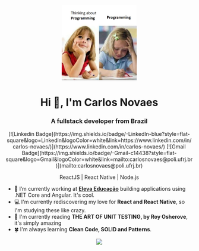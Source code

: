 <p align="center">
  <img src="https://github.com/carlos-novaes/carlos-novaes/blob/master/programming.png" width="40%" alt="Programming" />
</p>

<h1 align="center">Hi 👋, I'm Carlos Novaes</h1>
<h3 align="center">A fullstack developer from Brazil</h3>
<p align="center">
  [![Linkedin Badge](https://img.shields.io/badge/-LinkedIn-blue?style=flat-square&logo=Linkedin&logoColor=white&link=https://www.linkedin.com/in/carlos-novaes/)](https://www.linkedin.com/in/carlos-novaes/)
  [![Gmail Badge](https://img.shields.io/badge/-Gmail-c14438?style=flat-square&logo=Gmail&logoColor=white&link=mailto:carlosnovaes@poli.ufrj.br)](mailto:carlosnovaes@poli.ufrj.br)
</p>
<p align="center">
  ReactJS | React Native | Node.js
</p>

- 🔭 I’m currently working at **[Eleva Educação](https://elevaeducacao.com.br/)** building applications using .NET Core and Angular. It's cool.
- 💻 I'm currently rediscovering my love for **React and React Native**, so I'm studying these like crazy.
- 📄 I'm currently reading **THE ART OF UNIT TESTING, by Roy Osherove**, it's simply amazing
- 🍀 I'm always learning **Clean Code, SOLID and Patterns**.

<p align="center">
<img align='center' src="https://github-readme-stats.vercel.app/api?username=carlos-novaes&show_icons=true&theme=tokyonight">
</p>

